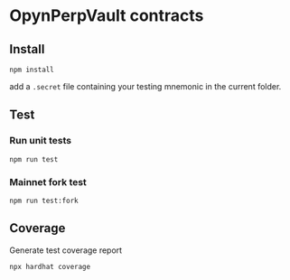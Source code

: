 # OpynPerpVault contracts

## Install

```
npm install
```

add a `.secret` file containing your testing mnemonic in the current folder.

## Test

### Run unit tests

```
npm run test
```

### Mainnet fork test

```
npm run test:fork
```

## Coverage

Generate test coverage report

```
npx hardhat coverage
```